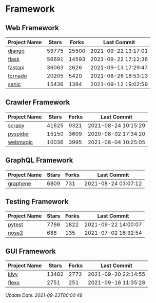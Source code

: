 # Framework

## Web Framework
| Project Name | Stars | Forks | Last Commit |
| ------------ | ----- | ----- | ----------- |
| [django](https://github.com/django/django) | 59775 | 25500 | 2021-09-22 13:17:01 |
| [flask](https://github.com/pallets/flask) | 56691 | 14593 | 2021-09-22 17:12:36 |
| [fastapi](https://github.com/tiangolo/fastapi) | 36063 | 2626 | 2021-09-13 17:29:47 |
| [tornado](https://github.com/tornadoweb/tornado) | 20205 | 5420 | 2021-08-26 18:53:13 |
| [sanic](https://github.com/sanic-org/sanic) | 15436 | 1384 | 2021-09-12 19:02:59 |

## Crawler Framework
| Project Name | Stars | Forks | Last Commit |
| ------------ | ----- | ----- | ----------- |
| [scrapy](https://github.com/scrapy/scrapy) | 41625 | 9321 | 2021-08-24 10:15:29 |
| [pyspider](https://github.com/binux/pyspider) | 15150 | 3609 | 2020-08-02 17:34:20 |
| [webmagic](https://github.com/code4craft/webmagic) | 10036 | 3995 | 2021-08-04 10:25:05 |

## GraphQL Framework
| Project Name | Stars | Forks | Last Commit |
| ------------ | ----- | ----- | ----------- |
| [graphene](https://github.com/graphql-python/graphene) | 6809 | 731 | 2021-08-24 03:07:12 |

## Testing Framework
| Project Name | Stars | Forks | Last Commit |
| ------------ | ----- | ----- | ----------- |
| [pytest](https://github.com/pytest-dev/pytest) | 7766 | 1822 | 2021-09-22 14:00:07 |
| [nose2](https://github.com/nose-devs/nose2) | 688 | 135 | 2021-07-02 16:32:54 |

## GUI Framework
| Project Name | Stars | Forks | Last Commit |
| ------------ | ----- | ----- | ----------- |
| [kivy](https://github.com/kivy/kivy) | 13482 | 2772 | 2021-09-20 22:14:55 |
| [flexx](https://github.com/flexxui/flexx) | 2751 | 251 | 2021-09-16 11:35:28 |

*Update Date: 2021-09-23T00:00:48*